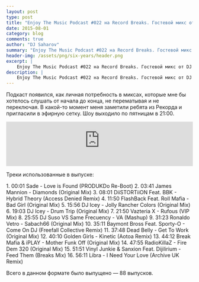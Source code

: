 ```yaml
---
layout: post
type: post
title: "Enjoy The Music Podcast #022 на Record Breaks. Гостевой микс от DJ Ronaldo Vetro [Brazil]"
date: 2015-08-01
category: blog
comments: true
author: "DJ Saharov"
summary: "Enjoy The Music Podcast #022 на Record Breaks. Гостевой микс от DJ Ronaldo Vetro [Brazil]"
header-img: /assets/png/six-years/header.png
excerpt: |
    Enjoy The Music Podcast #022 на Record Breaks. Гостевой микс от DJ Ronaldo Vetro [Brazil]
description: |
    Enjoy The Music Podcast #022 на Record Breaks. Гостевой микс от DJ Ronaldo Vetro [Brazil]
---
```


<p>
<span class="firstcharacter">П</span>одкаст появился, как личная потребность в миксах, которые мне бы хотелось слушать от начала до конца, не перематывая и не переключая. В какой-то момент меня заметили ребята из Рекорда и пригласили в эфирную сетку. Шоу выходило по пятницам в 21:00.
</p>

<iframe width="100%" height="120" src="https://player-widget.mixcloud.com/widget/iframe/?hide_cover=1&feed=%2Fdjsaharovofficial%2Fenjoy-the-music-podcast-022%2F" frameborder="0" allow="encrypted-media; fullscreen; autoplay; idle-detection; speaker-selection; web-share;" ></iframe>

<p>Треки использованные в выпуске:</p>
1. 00:01 Sade - Love is Found (PRODUKDo Re-Boot)
2. 03:41 James Mannion - Diamonds (Original Mix)
3. 08:01 DiiSTORTiiON Feat. BBK - Hybrid Theory (Access Denied Remix)
4. 11:50 FlashBack Feat. Roll Mafia - Bad Girl (Original Mix)
5. 15:56 DJ Icey - Jolly Rancher Colors (Original Mix)
6. 19:03 DJ Icey - Drum Trip (Original Mix)
7. 21:50 Vazteria X - Rufous (VIP Mix)
8. 25:55 DJ Suso VS Same Frecuency - VA (Mashup)
9. 31:23 Ronaldo Vetro - Sabach66 (Original Mix)
10. 35:11 Baymont Bross Feat. Sporty-O - Come On DJ (Freefall Collective Remix)
11. 37:48 Dead Belly - Get To Work (Original Mix)
12. 40:10 Golden Girls - Kinetic (Aotoa Remix)
13. 44:12 Break Mafia & iPLAY - Mother Funk Off (Original Mix)
14. 47:55 RadioKillaZ - Fire Dem 320 (Original Mix)
15. 51:51 Vinyl Junkie & Sanxion Feat. Dijilirium - Feed Them (Breaks Mix)
16. 56:11 Libra - I Need Your Love (Archive UK Remix)

<p>Всего в данном формате было выпущено &mdash; 88 выпусков.</p>